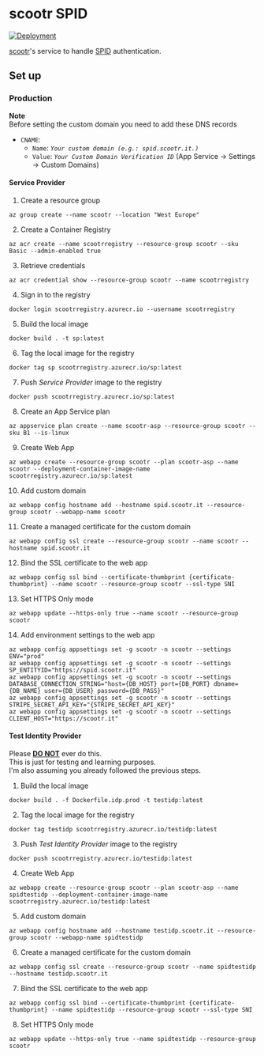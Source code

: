 # scootr SPID

[![Deployment](https://github.com/alex-sandri/scootr-spid/actions/workflows/ci.yml/badge.svg)](https://github.com/alex-sandri/scootr-spid/actions/workflows/ci.yml)

[scootr](https://github.com/alex-sandri/scootr)'s service to handle [SPID](https://www.spid.gov.it/) authentication.

## Set up

### Production

**Note**\
Before setting the custom domain you need to add these DNS records
- `CNAME`:
  - `Name`: *`Your custom domain (e.g.: spid.scootr.it.)`*
  - `Value`: *`Your Custom Domain Verification ID`* (App Service -> Settings -> Custom Domains)

#### Service Provider

1. Create a resource group
```
az group create --name scootr --location "West Europe"
```

2. Create a Container Registry
```
az acr create --name scootrregistry --resource-group scootr --sku Basic --admin-enabled true
```

3. Retrieve credentials
```
az acr credential show --resource-group scootr --name scootrregistry
```

4. Sign in to the registry
```
docker login scootrregistry.azurecr.io --username scootrregistry
```

5. Build the local image
```
docker build . -t sp:latest
```

6. Tag the local image for the registry
```
docker tag sp scootrregistry.azurecr.io/sp:latest
```

7. Push *Service Provider* image to the registry
```
docker push scootrregistry.azurecr.io/sp:latest
```

8. Create an App Service plan
```
az appservice plan create --name scootr-asp --resource-group scootr --sku B1 --is-linux
```

9. Create Web App
```
az webapp create --resource-group scootr --plan scootr-asp --name scootr --deployment-container-image-name scootrregistry.azurecr.io/sp:latest
```

10. Add custom domain
```
az webapp config hostname add --hostname spid.scootr.it --resource-group scootr --webapp-name scootr
```

11. Create a managed certificate for the custom domain
```
az webapp config ssl create --resource-group scootr --name scootr --hostname spid.scootr.it
```

12. Bind the SSL certificate to the web app
```
az webapp config ssl bind --certificate-thumbprint {certificate-thumbprint} --name scootr --resource-group scootr --ssl-type SNI
```

13. Set HTTPS Only mode
```
az webapp update --https-only true --name scootr --resource-group scootr
```

14. Add environment settings to the web app
```
az webapp config appsettings set -g scootr -n scootr --settings ENV="prod"
az webapp config appsettings set -g scootr -n scootr --settings SP_ENTITYID="https://spid.scootr.it"
az webapp config appsettings set -g scootr -n scootr --settings DATABASE_CONNECTION_STRING="host={DB_HOST} port={DB_PORT} dbname={DB_NAME} user={DB_USER} password={DB_PASS}"
az webapp config appsettings set -g scootr -n scootr --settings STRIPE_SECRET_API_KEY="{STRIPE_SECRET_API_KEY}"
az webapp config appsettings set -g scootr -n scootr --settings CLIENT_HOST="https://scootr.it"
```

#### Test Identity Provider

Please <u>**DO NOT**</u> ever do this.\
This is just for testing and learning purposes.\
I'm also assuming you already followed the previous steps.

1. Build the local image
```
docker build . -f Dockerfile.idp.prod -t testidp:latest
```

2. Tag the local image for the registry
```
docker tag testidp scootrregistry.azurecr.io/testidp:latest
```

3. Push *Test Identity Provider* image to the registry
```
docker push scootrregistry.azurecr.io/testidp:latest
```

4. Create Web App
```
az webapp create --resource-group scootr --plan scootr-asp --name spidtestidp --deployment-container-image-name scootrregistry.azurecr.io/testidp:latest
```

5. Add custom domain
```
az webapp config hostname add --hostname testidp.scootr.it --resource-group scootr --webapp-name spidtestidp
```

6. Create a managed certificate for the custom domain
```
az webapp config ssl create --resource-group scootr --name spidtestidp --hostname testidp.scootr.it
```

7. Bind the SSL certificate to the web app
```
az webapp config ssl bind --certificate-thumbprint {certificate-thumbprint} --name spidtestidp --resource-group scootr --ssl-type SNI
```

8. Set HTTPS Only mode
```
az webapp update --https-only true --name spidtestidp --resource-group scootr
```
